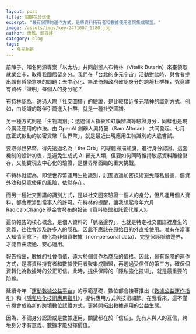 ```yaml
---
layout: post
title: 關鍵在於信任
excerpt: "最有保障的運作方式，是將資料持有者和數據使用者聚集成聯盟。"
image: /assets/imgs/key-2471007_1280.jpg 
author: 唐鳳、彭筱婷
category: blog
tags:
  - 多元創新
---
```


前陣子，知名開源專案「以太坊」共同創辦人布特林（Vitalik Buterin）來臺領取就業金卡，取得我國居留身分。我們在「台北的多元宇宙」活動對談時，與會者提出頗有哲學意味的問題：去中心化、無法倚賴政府確認身分的跨境社群裡，究竟誰有資格「證明」每個人的身分呢？

布特林認為，透過人際「社交圖譜」的驗證，是比較接近多元精神的識別方式。例如，由認識的夥伴引薦進入社群，就是一種社交圖譜。

另一種方式則是「生物識別」：透過個人指紋和虹膜辨識等驗證身分，同樣也是現今廣泛應用的作法。由 OpenAI 創辦人奧特曼（Sam Altman） 共同發起、七月底正式啟動的加密貨幣「世界幣」，就是最近出現應用生物識別的大膽嘗試。

要取得世界幣，得先透過名為「the Orb」的球體掃描虹膜，進行身分認證。這套機制的設計初衷，是避免生成式 AI 冒充人類，但要如何同時維持敏感資料離線儲存，又能實現去中心化的驗證，是世界幣面臨的重大挑戰。

布特林就認為，即使世界幣運用生物識別，試圖透過加密技術避免隱私侵害，個資外洩和惡意使用的風險，依然存在。

而另一種社交圖譜的識別方式，是以社交圈來驗證一個人的身分，但凡運用個人資料，都會牽涉到當事人的許可。布特林的提醒，讓我想起今年六月 RadicalxChange 基金會發布的報告《資料聯盟和託管代理人》。

這份報告的核心概念，是個人資料的「脈絡邊界」，也就是特定社交圖譜裡產生的意義，往往會涉及許多人的隱私，因此不應該在原始目的外直接使用。唯有在當事人知情同意下，轉化為非個資數據（non-personal data）、完整保護脈絡邊界，才能自由流通、安心運用。

報告指出，數據的社會價值，遠大於個資作為商品的價格。因此，最有保障的運作方式，是將資料持有者和數據使用者聚集成聯盟，再透過受信任的第三方，確保個資轉化為數據時的公正可信。此時，提供保障的「隱私強化技術」，就是最重要的防線。

延續今年「[運動數據公益平台](https://www.data-sports.tw/)」的示範基礎，數位部會接著推出《[數據公益運作指引](https://join.gov.tw/policies/detail/ada473f2-7a4b-42ca-984b-740da54e6915)》和《[隱私強化技術應用指引](https://hackmd.io/@petworks/rJ-UOh9Rn)》，提供應用方式與技術細節。在我看來，這不僅有機會成為新的跨境數位認證方式，更將開拓出數據運用的公益生態。

因為，不論身分認證或是數據運用，關鍵都在於「信任」。先有人與人的互信，跨境身分才有意義、數據才能發揮價值。
